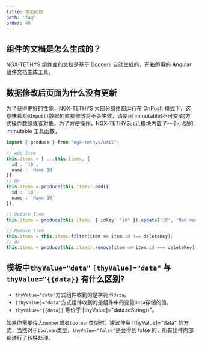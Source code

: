 ```yaml
---
title: 常见问题
path: 'faq'
order: 40
---
```


## 组件的文档是怎么生成的？
NGX-TETHYS 组件库的文档是基于 [Docgeni](https://github.com/docgeni/docgeni) 自动生成的，开箱即用的 Angular 组件文档生成工具。

## 数据修改后页面为什么没有更新

为了获得更好的性能，NGX-TETHYS 大部分组件都运行在 [OnPush](https://angular.io/api/core/ChangeDetectionStrategy) 模式下，这意味着对`@Input()`数据的直接修改将不会生效，请使用 immutable(不可变)的方式操作数组或者对象，为了方便操作，NGX-TETHYS`Util`模块内置了一个小型的 immutable 工具函数。

```ts
import { produce } from "ngx-tethys/util";

// Add Item
this.items = [ ...this.items, {
  id : `10`,
  name : `Name 10`
}];
// Or
this.items = produce(this.items).add({
  id : `10`,
  name : `Name 10`
});

// Update Item
this.items = produce(this.items, { idKey: "id" }).update('10', 'New name');

// Remove Item
this.items = this.items.filter(item => item.id !== deleteKey);
// Or
this.items = produce(this.items).remove(item => item.id === deleteKey);

```

## 模板中`thyValue="data"` `[thyValue]="data"` 与 `thyValue="{{data}}` 有什么区别?

- `thyValue="data"`方式组件收到的是字符串`data`。
- `[thyValue]="data"`方式组件收到的是组件中的变量`data`存储的值。
- `thyValue="{{data}}` 等价于 [thyValue]="data.toString()"。

如果你需要传入`number`或者`boolean`类型时，建议使用 [thyValue]="data" 的方式，当然对于`boolean`类型，`thyValue="false"`是会得到 false 的，所有组件内部都进行了转换处理。

